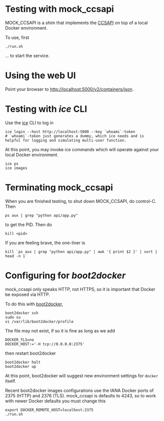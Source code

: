 Testing with mock_ccsapi
=====================================

MOCK_CCSAPI is a shim that implements the [CCSAPI](https://github.rtp.raleigh.ibm.com/project-alchemy/ccsapi) on top of a local Docker environment.

To use, first

    ./run.sh
   
... to start the service.  

Using the web UI
=====================================

Point your browser to [http://localhost:5000/v2/containers/json](http://localhost:5000/v2/containers/json).

Testing with *ice* CLI
=====================================


Use the [ice](https://github.rtp.raleigh.ibm.com/project-alchemy/ccscli) CLI to log in

    ice login --host http://localhost:5000 --key `whoami`-token
    # `whoami`-token just generates a dummy, which ice needs and is helpful for logging and simulating multi-user function.
   
At this point, you may invoke ice commands which will operate against your local Docker environment.

    ice ps
    ice images

Terminating mock_ccsapi
=====================================
   
When you are finished testing, to shut down MOCK_CCSAPI, do control-C.  Then

    ps aux | grep "python api/app.py"
    
to get the PID.  Then do

    kill <pid>

If you are feeling brave, the one-liner is

    kill `ps aux | grep "python api/app.py" | awk '{ print $2 }' | sort | head -n 1`
    
Configuring for *boot2docker*
=====================================

mock_ccsapi only speaks HTTP, not HTTPS, so it is important that Docker be exposed via HTTP.

To do this with [boot2docker](http://boot2docker.io),

    boot2docker ssh
    sudo su
    vi /var/lib/boot2docker/profile

The file may not exist, if so it is fine as long as we add 

    DOCKER_TLS=no
    DOCKER_HOST:='-H tcp://0.0.0.0:2375'

then restart boot2docker

    boot2docker halt
    boot2docker up
    
At this point, boot2docker will suggest new environment settings for `docker` itself.

Recent boot2docker images configurations use the IANA Docker ports of 2375 (HTTP) and 2376 (TLS).
mock_ccsapi is defaults to 4243, so to work with newer Docker defaults you must change this

    export DOCKER_REMOTE_HOST=localhost:2375
    ./run.sh
    

